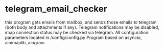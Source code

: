 # telegram_email_checker

this program gets emails from mailbox, and sends those emails to telegram (both body and attachments if any).
Telegram notifications may be disabled, imap connection status may be checked via telegram.
All configuration parameters located in /config/config.py
Program based on asyncio, aioimaplib, aiogram
